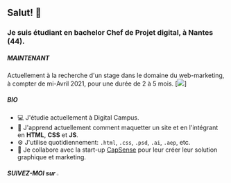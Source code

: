 ## Salut! 👋

### Je suis étudiant en bachelor Chef de Projet digital, à Nantes (44).

##### MAINTENANT

Actuellement à la recherche d'un stage dans le domaine du web-marketing, à compter de mi-Avril 2021, pour une durée de 2 à 5 mois.
[<img src="https://www.flaticon.com/svg/static/icons/svg/271/271228.svg">]
##### BIO
* 💻 J'étudie actuellement à Digital Campus.
* 🌱 J'apprend actuellement comment maquetter un site et en l'intégrant en **HTML**, **CSS** et **JS**.
* ⚙️ J'utilise quotidiennement: `.html`, `.css`, `.psd`, `.ai`, `.aep`, etc.
* 📌 Je collabore avec la start-up [CapSense](https://agence-api.ouest-france.fr/societe/capesense) pour leur créer leur solution graphique et marketing.


##### SUIVEZ-MOI sur [<img width="2.5%" src="https://www.flaticon.com/svg/static/icons/svg/174/174857.svg" />](https://www.linkedin.com/in/louis-milhes/)
